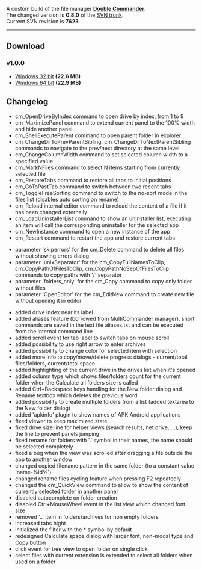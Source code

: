
A custom build of the file manager [**Double Commander**](http://doublecmd.sourceforge.net). <br>
The changed version is **0.8.0** of the [SVN trunk](https://svn.code.sf.net/p/doublecmd/code/trunk). <br>
Current SVN revision is **7623**. <br>

---

## Download

### v1.0.0
- [Windows 32 bit](https://github.com/mortalis13/DoubleCommander-Rebuild/releases/download/7623-1.0.0/doublecmd-0.8.0-7623-rebuild-x32.zip) **(22.6 MB)**
- [Windows 64 bit](https://github.com/mortalis13/DoubleCommander-Rebuild/releases/download/7623-1.0.0/doublecmd-0.8.0-7623-rebuild-x64.zip) **(22.9 MB)**


## Changelog

- cm_OpenDriveByIndex command to open drive by index, from 1 to 9
- cm_MaximizePanel command to extend current panel to the 100% width and hide another panel
- cm_ShellExecuteParent command to open parent folder in explorer
- cm_ChangeDirToPrevParentSibling, cm_ChangeDirToNextParentSibling commands to navigate to the prev/next directory at the same level
- cm_ChangeColumnWidth command to set selected column width to a specified value
- cm_MarkNFiles command to select N items starting from currently selected file
- cm_RestoreTabs command to restore all tabs to initial positions
- cm_GoToPastTab command to switch between two recent tabs
- cm_ToggleFreeSorting command to switch to the no-sort mode in the files list (disables auto sorting on rename)
- cm_Reload internal editor command to reload the content of a file if it has been changed externally
- cm_LoadUninstallerList command to show an uninstaller list, executing an item will call the corresponding uninstaller for the selected app
- cm_NewInstance command to open a new instance of the app
- cm_Restart command to restart the app and restore current tabs

<p>

- parameter 'skiperrors' for the cm_Delete command to delete all files without showing errors dialog
- parameter 'unixSeparator' for the cm_CopyFullNamesToClip, cm_CopyPathOfFilesToClip, cm_CopyPathNoSepOfFilesToClip commands to copy paths with '/' separator
- parameter 'folders_only' for the cm_Copy command to copy only folder without files
- parameter 'OpenEditor' for the cm_EditNew command to create new file without opening it in editor

<p>

- added drive index near its label
- added aliases feature (borrowed from MultiCommander manager), short commands are saved in the text file aliases.txt and can be executed from the internal command line
- added scroll event for tab label to switch tabs on mouse scroll
- added possibility to use right arrow to enter archives
- added possibility to change color for selected item with selection
- added more info to copy/move/delete progress dialogs - current/total files/folders, current/total space
- added highlighting of the current drive in the drives list when it's opened
- added column type which shows files/folders count for the current folder when the Calculate all folders size is called
- added Ctrl+Backspace keys handling for the New folder dialog and Rename textbox which deletes the previous word
- added possibility to create multiple folders from a list (added textarea to the New folder dialog)
- added 'apkinfo' plugin to show names of APK Android applications
- fixed viewer to keep maximized state
- fixed drive size line for helper views (search results, net drive, ...), keep the line to prevent panels jumping
- fixed rename for folders with '.' symbol in their names, the name should be selected completely
- fixed a bug when the view was scrolled after dragging a file outside the app to another window
- changed copied filename pattern in the same folder (to a constant value 'name-%id%')
- changed rename files cycling feature when pressing F2 repeatedly
- changed the cm_QuickView command to allow to show the content of currently selected folder in another panel
- disabled autocomplete on folder creation
- disabled Ctrl+MouseWheel event in the list view which changed font size
- removed '..' item in folders/archives for non empty folders
- increased tabs hight
- initialized the filter with the * symbol by default
- redesigned Calculate space dialog with larger font, non-modal type and Copy button
- click event for tree view to open folder on single click
- select files with current extension is extended to select all folders when used on a folder
